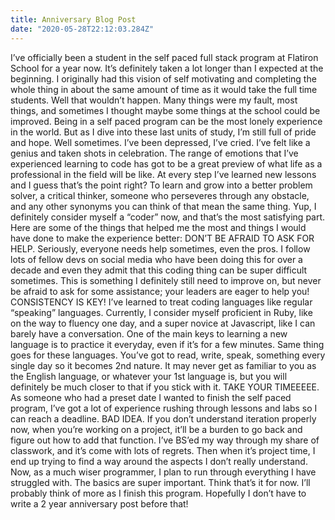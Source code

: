 ```yaml
---
title: Anniversary Blog Post
date: "2020-05-28T22:12:03.284Z"
---
```

I’ve officially been a student in the self paced full stack program at Flatiron School for a year now. It’s definitely taken a lot longer than I expected at the beginning. I originally had this vision of self motivating and completing the whole thing in about the same amount of time as it would take the full time students.
Well that wouldn’t happen. Many things were my fault, most things, and sometimes I thought maybe some things at the school could be improved. Being in a self paced program can be the most lonely experience in the world. But as I dive into these last units of study, I’m still full of pride and hope.
Well sometimes. I’ve been depressed, I’ve cried. I’ve felt like a genius and taken shots in celebration. The range of emotions that I’ve experienced learning to code has got to be a great preview of what life as a professional in the field will be like. At every step I’ve learned new lessons and I guess that’s the point right? To learn and grow into a better problem solver, a critical thinker, someone who perseveres through any obstacle, and any other synonyms you can think of that mean the same thing.
Yup, I definitely consider myself a “coder” now, and that’s the most satisfying part. Here are some of the things that helped me the most and things I would have done to make the experience better:
DON’T BE AFRAID TO ASK FOR HELP. Seriously, everyone needs help sometimes, even the pros. I follow lots of fellow devs on social media who have been doing this for over a decade and even they admit that this coding thing can be super difficult sometimes. This is something I definitely still need to improve on, but never be afraid to ask for some assistance; your leaders are eager to help you!
CONSISTENCY IS KEY! I’ve learned to treat coding languages like regular “speaking” languages. Currently, I consider myself proficient in Ruby, like on the way to fluency one day, and a super novice at Javascript, like I can barely have a conversation. One of the main keys to learning a new language is to practice it everyday, even if it’s for a few minutes. Same thing goes for these languages. You’ve got to read, write, speak, something every single day so it becomes 2nd nature. It may never get as familiar to you as the English language, or whatever your 1st language is, but you will definitely be much closer to that if you stick with it.
TAKE YOUR TIMEEEEE. As someone who had a preset date I wanted to finish the self paced program, I’ve got a lot of experience rushing through lessons and labs so I can reach a deadline. BAD IDEA. If you don’t understand iteration properly now, when you’re working on a project, it’ll be a burden to go back and figure out how to add that function. I’ve BS’ed my way through my share of classwork, and it’s come with lots of regrets. Then when it’s project time, I end up trying to find a way around the aspects I don’t really understand. Now, as a much wiser programmer, I plan to run through everything I have struggled with. The basics are super important.
Think that’s it for now. I’ll probably think of more as I finish this program. Hopefully I don’t have to write a 2 year anniversary post before that!